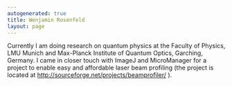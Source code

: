 ```yaml
---
autogenerated: true
title: Wenjamin Rosenfeld
layout: page
---
```


Currently I am doing research on quantum physics at the Faculty of
Physics, LMU Munich and Max-Planck Institute of Quantum Optics,
Garching, Germany. I came in closer touch with ImageJ and MicroManager
for a project to enable easy and affordable laser beam profiling (the
project is located at <http://sourceforge.net/projects/beamprofiler/> ).
